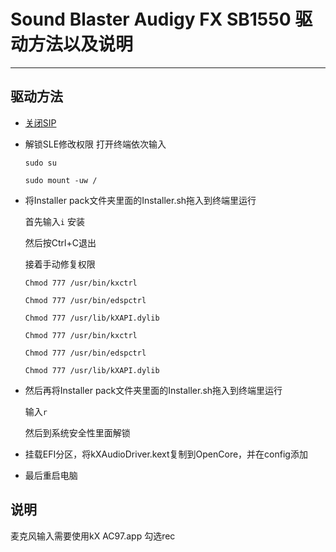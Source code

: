 # Sound Blaster Audigy FX SB1550 驱动方法以及说明

------



## 驱动方法

- [关闭SIP](https://dortania.github.io/OpenCore-Install-Guide/troubleshooting/troubleshooting.html#disabling-sip)

- 解锁SLE修改权限 打开终端依次输入

  `sudo su`

  `sudo mount -uw /`

- 将Installer  pack文件夹里面的Installer.sh拖入到终端里运行

  首先输入`i` 安装

  然后按Ctrl+C退出

  接着手动修复权限

  `Chmod 777 /usr/bin/kxctrl`

  `Chmod 777 /usr/bin/edspctrl`

  `Chmod 777 /usr/lib/kXAPI.dylib`

  `Chmod 777 /usr/bin/kxctrl`

  `Chmod 777 /usr/bin/edspctrl`

  `Chmod 777 /usr/lib/kXAPI.dylib`

- 然后再将Installer  pack文件夹里面的Installer.sh拖入到终端里运行

  输入`r` 

  然后到系统安全性里面解锁

- 挂载EFI分区，将kXAudioDriver.kext复制到OpenCore，并在config添加

- 最后重启电脑

  

  

## 说明

麦克风输入需要使用kX AC97.app 勾选rec





